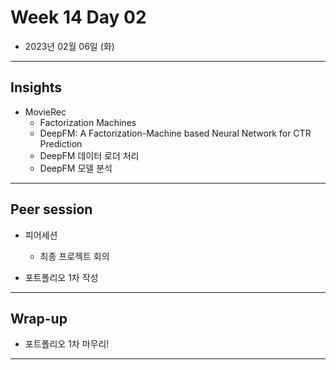 # Week 14 Day 02

- 2023년 02월 06일 (화)

---

## Insights

- MovieRec
    - Factorization Machines
    - DeepFM: A Factorization-Machine based Neural Network for CTR Prediction
    - DeepFM 데이터 로더 처리
    - DeepFM 모델 분석

---

## Peer session

- 피어세션
    - 최종 프로젝트 회의

- 포트폴리오 1차 작성

---

## Wrap-up

- 포트폴리오 1차 마무리!

---
